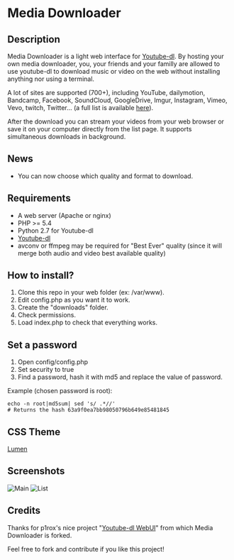 # Media Downloader

## Description
Media Downloader is a light web interface for [Youtube-dl](https://github.com/rg3/youtube-dl).
By hosting your own media downloader, you, your friends and your familly are allowed to use youtube-dl to download music or video on the web without installing anything nor using a terminal.

A lot of sites are supported (700+), including YouTube, dailymotion, Bandcamp, Facebook, SoundCloud, GoogleDrive, Imgur, Instagram, Vimeo, Vevo, twitch, Twitter... (a full list is available [here](http://rg3.github.io/youtube-dl/supportedsites.html)).

After the download you can stream your videos from your web browser or save it on your computer directly from the list page.
It supports simultaneous downloads in background.

## News
- You can now choose which quality and format to download. 

## Requirements
- A web server (Apache or nginx)
- PHP >= 5.4
- Python 2.7 for Youtube-dl
- [Youtube-dl](https://github.com/rg3/youtube-dl)
- avconv or ffmpeg may be required for "Best Ever" quality (since it will merge both audio and video best available quality)

## How to install?
1. Clone this repo in your web folder (ex: /var/www).
2. Edit config.php as you want it to work.
3. Create the "downloads" folder. 
4. Check permissions.
5. Load index.php to check that everything works.

## Set a password
1. Open config/config.php
2. Set security to true
3. Find a password, hash it with md5 and replace the value of password.

Example (chosen password is root):

```
echo -n root|md5sum| sed 's/ .*//'
# Returns the hash 63a9f0ea7bb98050796b649e85481845
```

## CSS Theme
[Lumen](https://bootswatch.com/lumen/)

## Screenshots
![Main](https://github.com/Kallys/MediaDownloader/raw/master/img/main.png)
![List](https://github.com/Kallys/MediaDownloader/raw/master/img/list.png)

## Credits
Thanks for p1rox's nice project "[Youtube-dl WebUI](https://github.com/p1rox/Youtube-dl-WebUI)" from which Media Downloader is forked.

Feel free to fork and contribute if you like this project!